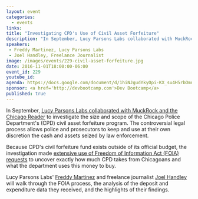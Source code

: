 ```yaml
---
layout: event
categories: 
  - events
links:
title: "Investigating CPD's Use of Civil Asset Forfeiture"
description: "In September, Lucy Parsons Labs collaborated with MuckRock and the Chicago Reader to investigate the size and scope of the Chicago Police Department’s civil asset forfeiture program. Lucy Parsons Labs’ Freddy Martinez and freelance journalist Joel Handley will walk through the FOIA process, the analysis of the deposit and expenditure data they received, and the highlights of their findings."
speakers:
 - Freddy Martinez, Lucy Parsons Labs
 - Joel Handley, Freelance Journalist
image: /images/events/229-civil-asset-forfeiture.jpg
date: 2016-11-01T18:00:00-06:00
event_id: 229
youtube_id: 
agenda: https://docs.google.com/document/d/1hiNJgudYkyOpi-KX_su4H5rbOmndhGr1Gb47Xh6712g/edit#
sponsor: <a href='http://devbootcamp.com'>Dev Bootcamp</a>
published: true
---
```


In September, [Lucy Parsons Labs collaborated with MuckRock and the Chicago Reader](http://www.chicagoreader.com/chicago/police-department-civil-forfeiture-investigation/Content?oid=23728922) to investigate the size and scope of the Chicago Police Department's (CPD) civil asset forfeiture program. The controversial legal process allows police and prosecutors to keep and use at their own discretion the cash and assets seized by law enforcement. 

Because CPD's civil forfeiture fund exists outside of its official budget, the investigation made [extensive use of Freedom of Information Act (FOIA) requests](https://www.muckrock.com/news/archives/2015/nov/02/help-track-chicagos-surveillance-spending/) to uncover exactly how much CPD takes from Chicagoans and what the department uses this money to buy. 

Lucy Parsons Labs' [Freddy Martinez](https://twitter.com/lucyparsonslabs) and freelance journalist [Joel Handley](https://twitter.com/joel_handley) will walk through the FOIA process, the analysis of the deposit and expenditure data they received, and the highlights of their findings.
